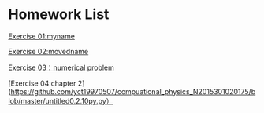 # Homework List
[Exercise 01:myname](https://github.com/yct19970507/compuational_physics_N2015301020175/blob/master/myname.py)

[Exercise 02:movedname](https://github.com/yct19970507/compuational_physics_N2015301020175/blob/master/movedname.py)

[Exercise 03：numerical problem](https://github.com/yct19970507/compuational_physics_N2015301020175/blob/master/untitled03.py)

[Exercise 04:chapter 2](https://github.com/yct19970507/compuational_physics_N2015301020175/blob/master/untitled0.2.10py.py）


